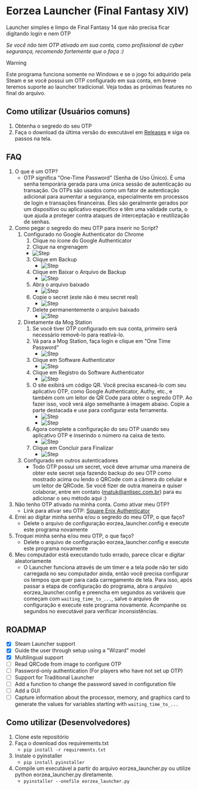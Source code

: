 # Eorzea Launcher (Final Fantasy XIV)


Launcher simples e limpo de Final Fantasy 14 que não precisa ficar digitando login e nem OTP

*Se você não tem OTP ativado em sua conta, como profissional de cyber segurança, recomendo fortemente que o faça :)*

> [!WARNING]
> Este programa funciona somente no Windows e se o jogo foi adquirido pela Steam e se você possui um OTP configurado em sua conta, em breve teremos suporte ao launcher tradicional. Veja todas as próximas features no final do arquivo.

## Como utilizar (Usuários comuns)
1. Obtenha o segredo do seu OTP
2. Faça o download da última versão do executável em [Releases](https://github.com/victormatuk/eorzea_launcher/releases/download/prod/eorzea_launcher.exe) e siga os passos na tela.

## FAQ
1. O que é um OTP?
   - OTP significa "One-Time Password" (Senha de Uso Único). É uma senha temporária gerada para uma única sessão de autenticação ou transação. Os OTPs são usados como um fator de autenticação adicional para aumentar a segurança, especialmente em processos de login e transações financeiras. Eles são geralmente gerados por um dispositivo ou aplicativo específico e têm uma validade curta, o que ajuda a proteger contra ataques de interceptação e reutilização de senhas.
2. Como pegar o segredo do meu OTP para inserir no Script?
   1. Configurado no Google Authenticator do Chrome
      1.  Clique no ícone do Google Authenticator
      2.  Clique na engrenagem
         - ![Step](/images/step1.jpg)
      3. Clique em Backup
         - ![Step](/images/step2.jpg)
      3. Clique em Baixar o Arquivo de Backup
         - ![Step](/images/step3.jpg)
      4. Abra o arquivo baixado
         - ![Step](/images/step4.jpg)
      5. Copie o secret (este não é meu secret real)
         - ![Step](/images/step5.jpg)
      6. Delete permanentemente o arquivo baixado
         - ![Step](/images/step6.jpg)
   2. Diretamente da Mog Station
      1. Se você tiver OTP configurado em sua conta, primeiro será necessário removê-lo para reativá-lo.
      2. Vá para a Mog Station, faça login e clique em "One Time Password"
         - ![Step](/images/mogstation/step1.jpg)
      3. Clique em Software Authenticator
         - ![Step](/images/mogstation/step2.jpg)
      3. Clique em Registro do Software Authenticator
         - ![Step](/images/mogstation/step3.jpg)
      4. O site exibirá um código QR. Você precisa escaneá-lo com seu aplicativo OTP, como Google Authenticator, Authy, etc., e também com um leitor de QR Code para obter o segredo OTP. Ao fazer isso, você verá algo semelhante à imagem abaixo. Copie a parte destacada e use para configurar esta ferramenta.
         - ![Step](/images/mogstation/step4.jpg)
         - ![Step](/images/step5.jpg)
      5. Agora complete a configuração do seu OTP usando seu aplicativo OTP e inserindo o número na caixa de texto.
         - ![Step](/images/mogstation/step5.jpg)
      6. Clique em Concluir para Finalizar
         - ![Step](/images/mogstation/step6.jpg)
   3. Configurado em outros autenticadores
      - Todo OTP possui um secret, você deve arrumar uma maneira de obter este secret seja fazendo backup do seu OTP como mostrado acima ou lendo o QRCode com a câmera do celular e um leitor de QRCode. Se você fizer de outra maneira e quiser colaborar, entre em contato (matuk@antisec.com.br) para eu adicionar o seu método aqui :)
3. Não tenho OTP ativado na minha conta. Como ativar meu OTP?
   - Link para ativar seu OTP: [Square Enix Authenticator](https://www.square-enix-games.com/en_US/seaccount/otp/authenticator.html)
4. Errei ao digitar minha senha e/ou o segredo do meu OTP, o que faço?
   - Delete o arquivo de configuração eorzea_launcher.config e execute este programa novamente
5. Troquei minha senha e/ou meu OTP, o que faço?
   - Delete o arquivo de configuração eorzea_launcher.config e execute este programa novamente
6. Meu computador está executando tudo errado, parece clicar e digitar aleatoriamente
   - O Launcher funciona através de um timer e a tela pode não ter sido carregada no seu computador ainda, então você precisa configurar os tempos que quer para cada carregamento de tela. Para isso, após passar a etapa de configuração do programa, abra o arquivo eorzea_launcher.config e preencha em segundos as variáveis que começam com `waiting_time_to_...`, salve o arquivo de configuração e execute este programa novamente. Acompanhe os segundos no executável para verificar inconsistências.

## ROADMAP
- [x] Steam Launcher support
- [x] Guide the user through setup using a "Wizard" model
- [x] Multilingual support
- [ ] Read QRCode from image to configure OTP
- [ ] Password-only authentication (For players who have not set up OTP)
- [ ] Support for Traditional Launcher
- [ ] Add a function to change the password saved in configuration file
- [ ] Add a GUI
- [ ] Capture information about the processor, memory, and graphics card to generate the values for variables starting with `waiting_time_to_...`

## Como utilizar (Desenvolvedores)
1. Clone este repositório
2. Faça o download dos requirements.txt
   - `pip install -r requirements.txt`
3. Instale o pyinstaller
   - `pip install pyinstaller`
4. Compile um executável a partir do arquivo eorzea_launcher.py ou utilize python eorzea_launcher.py diretamente.
   - `pyinstaller --onefile eorzea_launcher.py`